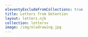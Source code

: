```yaml
---
eleventyExcludeFromCollections: true
title: Letters from Detention
layout: letters.njk
collection: lettersv
image: /img/oladrawing.jpg
---
```



